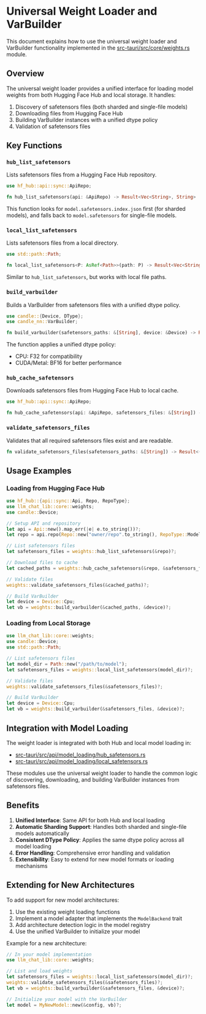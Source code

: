 # Universal Weight Loader and VarBuilder

This document explains how to use the universal weight loader and VarBuilder functionality implemented in the [src-tauri/src/core/weights.rs](file:///D:/GitHub/Oxide-Lab/src-tauri/src/core/weights.rs) module.

## Overview

The universal weight loader provides a unified interface for loading model weights from both Hugging Face Hub and local storage. It handles:

1. Discovery of safetensors files (both sharded and single-file models)
2. Downloading files from Hugging Face Hub
3. Building VarBuilder instances with a unified dtype policy
4. Validation of safetensors files

## Key Functions

### `hub_list_safetensors`

Lists safetensors files from a Hugging Face Hub repository.

```rust
use hf_hub::api::sync::ApiRepo;

fn hub_list_safetensors(api: &ApiRepo) -> Result<Vec<String>, String>
```

This function looks for `model.safetensors.index.json` first (for sharded models), and falls back to `model.safetensors` for single-file models.

### `local_list_safetensors`

Lists safetensors files from a local directory.

```rust
use std::path::Path;

fn local_list_safetensors<P: AsRef<Path>>(path: P) -> Result<Vec<String>, String>
```

Similar to `hub_list_safetensors`, but works with local file paths.

### `build_varbuilder`

Builds a VarBuilder from safetensors files with a unified dtype policy.

```rust
use candle::{Device, DType};
use candle_nn::VarBuilder;

fn build_varbuilder(safetensors_paths: &[String], device: &Device) -> Result<VarBuilder<'static>, String>
```

The function applies a unified dtype policy:

- CPU: F32 for compatibility
- CUDA/Metal: BF16 for better performance

### `hub_cache_safetensors`

Downloads safetensors files from Hugging Face Hub to local cache.

```rust
use hf_hub::api::sync::ApiRepo;

fn hub_cache_safetensors(api: &ApiRepo, safetensors_files: &[String]) -> Result<Vec<String>, String>
```

### `validate_safetensors_files`

Validates that all required safetensors files exist and are readable.

```rust
fn validate_safetensors_files(safetensors_paths: &[String]) -> Result<(), String>
```

## Usage Examples

### Loading from Hugging Face Hub

```rust
use hf_hub::{api::sync::Api, Repo, RepoType};
use llm_chat_lib::core::weights;
use candle::Device;

// Setup API and repository
let api = Api::new().map_err(|e| e.to_string())?;
let repo = api.repo(Repo::new("owner/repo".to_string(), RepoType::Model));

// List safetensors files
let safetensors_files = weights::hub_list_safetensors(&repo)?;

// Download files to cache
let cached_paths = weights::hub_cache_safetensors(&repo, &safetensors_files)?;

// Validate files
weights::validate_safetensors_files(&cached_paths)?;

// Build VarBuilder
let device = Device::Cpu;
let vb = weights::build_varbuilder(&cached_paths, &device)?;
```

### Loading from Local Storage

```rust
use llm_chat_lib::core::weights;
use candle::Device;
use std::path::Path;

// List safetensors files
let model_dir = Path::new("/path/to/model");
let safetensors_files = weights::local_list_safetensors(model_dir)?;

// Validate files
weights::validate_safetensors_files(&safetensors_files)?;

// Build VarBuilder
let device = Device::Cpu;
let vb = weights::build_varbuilder(&safetensors_files, &device)?;
```

## Integration with Model Loading

The weight loader is integrated with both Hub and local model loading in:

- [src-tauri/src/api/model_loading/hub_safetensors.rs](file:///D:/GitHub/Oxide-Lab/src-tauri/src/api/model_loading/hub_safetensors.rs)
- [src-tauri/src/api/model_loading/local_safetensors.rs](file:///D:/GitHub/Oxide-Lab/src-tauri/src/api/model_loading/local_safetensors.rs)

These modules use the universal weight loader to handle the common logic of discovering, downloading, and building VarBuilder instances from safetensors files.

## Benefits

1. **Unified Interface**: Same API for both Hub and local loading
2. **Automatic Sharding Support**: Handles both sharded and single-file models automatically
3. **Consistent DType Policy**: Applies the same dtype policy across all model loading
4. **Error Handling**: Comprehensive error handling and validation
5. **Extensibility**: Easy to extend for new model formats or loading mechanisms

## Extending for New Architectures

To add support for new model architectures:

1. Use the existing weight loading functions
2. Implement a model adapter that implements the `ModelBackend` trait
3. Add architecture detection logic in the model registry
4. Use the unified VarBuilder to initialize your model

Example for a new architecture:

```rust
// In your model implementation
use llm_chat_lib::core::weights;

// List and load weights
let safetensors_files = weights::local_list_safetensors(model_dir)?;
weights::validate_safetensors_files(&safetensors_files)?;
let vb = weights::build_varbuilder(&safetensors_files, &device)?;

// Initialize your model with the VarBuilder
let model = MyNewModel::new(&config, vb)?;
```
